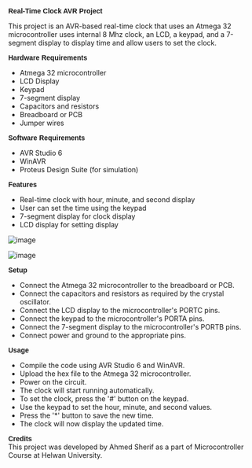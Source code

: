 <b><font face="Arial" >Real-Time Clock AVR Project</font></b>

This project is an AVR-based real-time clock that uses an Atmega 32 microcontroller uses internal 8 Mhz clock, an LCD, a keypad, and a 7-segment display to display time and allow users to set the clock.

<b><font face="Arial" >Hardware Requirements</font></b>  
- Atmega 32 microcontroller  
- LCD Display  
- Keypad  
- 7-segment display  
- Capacitors and resistors  
- Breadboard or PCB  
- Jumper wires  

<b><font face="Arial" >Software Requirements</font></b>  
- AVR Studio 6  
- WinAVR  
- Proteus Design Suite (for simulation)    

<b><font face="Arial" >Features</font></b>  
- Real-time clock with hour, minute, and second display  
- User can set the time using the keypad  
- 7-segment display for clock display  
- LCD display for setting display  


![image](https://user-images.githubusercontent.com/72231218/237036530-c3dcb345-94ca-4383-9a3d-12559e7950ef.png)


![image](https://user-images.githubusercontent.com/72231218/237036744-8032acf3-de12-4b06-b236-a877a16b2138.png)

<b><font face="Arial" >Setup</font></b>  
- Connect the Atmega 32 microcontroller to the breadboard or PCB.    
- Connect the capacitors and resistors as required by the crystal oscillator.  
- Connect the LCD display to the microcontroller's PORTC pins.  
- Connect the keypad to the microcontroller's PORTA pins.  
- Connect the 7-segment display to the microcontroller's PORTB pins.  
- Connect power and ground to the appropriate pins.  

<b><font face="Arial" >Usage</font></b> 
- Compile the code using AVR Studio 6 and WinAVR.  
- Upload the hex file to the Atmega 32 microcontroller.  
- Power on the circuit.  
- The clock will start running automatically.  
- To set the clock, press the '#' button on the keypad.  
- Use the keypad to set the hour, minute, and second values.  
- Press the '*' button to save the new time.  
- The clock will now display the updated time.  
 
<b><font face="Arial" >Credits</font></b>   
This project was developed by Ahmed Sherif as a part of Microcontroller Course at Helwan University. 


